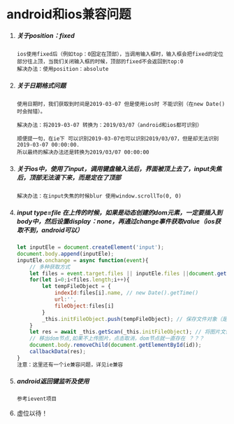 # android和ios兼容问题

1. ##### 关于position：fixed

   ```
   ios使用fixed后（例如top：0固定在顶部），当调用输入框时，输入框会把fixed的定位部分往上顶，当我们关闭输入框的时候，顶部的fixed不会返回到top:0
   解决办法：使用position：absolute
   ```

2. ##### 关于日期格式问题

   ```
   使用日期时，我们获取到时间是2019-03-07 但是使用ios时 不能识别（在new Date()时会抛错）。
   
   解决办法：将2019-03-07 转换为：2019/03/07（android和ios都可识别）
   
   顺便提一句，在ie下 可以识别2019-03-07也可以识别2019/03/07，但是却无法识别2019-03-07 00:00:00.
   所以最终的解决办法还是转换为2019/03/07 00:00:00
   ```

3. ##### 关于ios中，使用了input，调用键盘输入法后，界面被顶上去了，input失焦后，顶部无法滚下来，而是定在了顶部

   ```
   解决办法：在input失焦的时候blur 使用window.scrollTo(0, 0)
   ```

4. ##### input type=file 在上传的时候，如果是动态创建的dom元素，一定要插入到body中，然后设置display：none，再通过change事件获取value（ios获取不到，android可以）

   ```js
   let inputEle = document.createElement('input');
   document.body.append(inputEle);
   inputEle.onchange = async function(event){
       // 多种获取方式
       let files = event.target.files || inputEle.files ||document.getElementById(id).files; 
       for(let i=0;i<files.length;i++){
           let tempFileObject = {
               indexId:files[i].name, // new Date().getTime()
               url:'',
               fileObject:files[i]
           }
           _this.initFileObject.push(tempFileObject); // 保存文件对象（是文件对象）
       }
       let res = await _this.getScan(_this.initFileObject); // 将图片文件，转为img能识别的地址
       // 移出dom节点,如果不上传图片，点击取消，dom节点就一直存在 ？？？
       document.body.removeChild(document.getElementById(id));
       callbackData(res);
   }
   注意：这里还有一个ie兼容问题，详见ie兼容
   ```

5. ##### android返回键监听及使用

   ```js
   参考ievent项目
   ```

6. 虚位以待！


